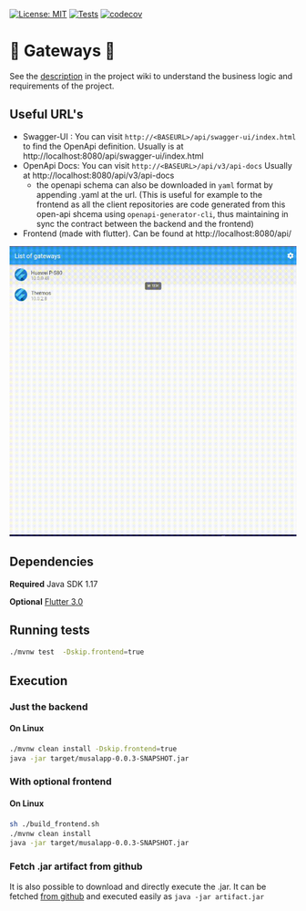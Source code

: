[![License: MIT](https://img.shields.io/badge/License-MIT-green.svg)](https://opensource.org/licenses/MIT)
[![Tests](https://github.com/fabiancrx/spring-gateways/actions/workflows/maven-master.yaml/badge.svg)](https://github.com/fabiancrx/spring-gateways/actions/workflows/maven-master.yaml)
[![codecov](https://codecov.io/gh/fabiancrx/spring-gateways/branch/develop/graph/badge.svg?token=9CTRDHCASU)](https://codecov.io/gh/fabiancrx/spring-gateways)
<!-- Intellij seems to report on average 20% plus coverage than codecov with jacoco-->

# 📶 Gateways 📡

See the [description](https://github.com/fabiancrx/spring-gateways/wiki/Description) in the project wiki to understand
the business logic and requirements of the project.

## Useful URL's
- Swagger-UI :
You can visit `http://<BASEURL>/api/swagger-ui/index.html ` to find the OpenApi definition.
Usually is at http://localhost:8080/api/swagger-ui/index.html
- OpenApi Docs: You can visit `http://<BASEURL>/api/v3/api-docs` Usually at http://localhost:8080/api/v3/api-docs
    - the openapi schema can also be downloaded in `yaml` format by appending .yaml at the url. (This is useful for example to the frontend as all the client repositories are code generated from this open-api shcema using `openapi-generator-cli`, thus maintaining in sync the contract between the backend and the frontend)
- Frontend (made with flutter). Can be found at http://localhost:8080/api/

[![demo](https://github.com/fabiancrx/spring-gateways/blob/master/demo.gif)](https://github.com/fabiancrx/spring-gateways/blob/master/demo.gif)

## Dependencies
**Required**
Java SDK 1.17 

**Optional**
[Flutter 3.0](https://docs.flutter.dev/get-started/install)
## Running tests

```sh
./mvnw test  -Dskip.frontend=true
```

## Execution

### Just the backend
#### On Linux
```sh 
./mvnw clean install -Dskip.frontend=true
java -jar target/musalapp-0.0.3-SNAPSHOT.jar
```

### With optional frontend

#### On Linux
```sh
sh ./build_frontend.sh
./mvnw clean install
java -jar target/musalapp-0.0.3-SNAPSHOT.jar
```

### Fetch .jar artifact from github
It is also possible to download and directly execute the .jar. It can be fetched [from github](https://github.com/fabiancrx/spring-gateways/releases/download/untagged-13dd6c451dbb55352b6b/musalapp-0.0.3-SNAPSHOT.jar) and executed easily as `java -jar artifact.jar`
